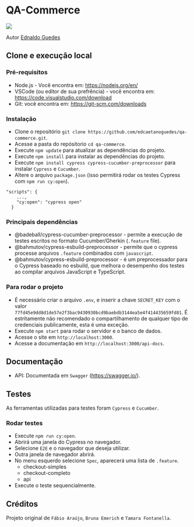 # QA-Commerce

<img src="https://visitor-badge.laobi.icu/badge?page_id=qa-commerce&" />

<div class="author">
  <p>Autor <a href="https://github.com/edcaetanoguedes">Ednaldo Guedes</a></p>
</div>

## Clone e execução local

### Pré-requisitos
- Node.js - Você encontra em: https://nodejs.org/en/
- VSCode (ou editor de sua prefrência) - você encontra em: https://code.visualstudio.com/download
- Git: você encontra em: https://git-scm.com/downloads

### Instalação

- Clone o repositório `git clone https://github.com/edcaetanoguedes/qa-commerce.git`.
- Acesse a pasta do repósitorio `cd qa-commerce`.
- Execute `npm update` para atualizar as dependências do projeto.
- Execute `npm install` para instalar as dependências do projeto.
- Execute `npm install cypress cypress-cucumber-preprocessor` para instalar `Cypress` e `Cucumber`.
- Altere o arquivo `package.json` (isso permitirá rodar os testes Cypress com `npm run cy:open`).
```
"scripts": {
    ...,
    "cy:open": "cypress open"
  }
```

### Principais dependências
- @badeball/cypress-cucumber-preprocessor - permite a execução de testes escritos no formato Cucumber/Gherkin (`.feature` file).
- @bahmutov/cypress-esbuild-preprocessor - permite que o cypress processe arquivos `.feature` combinados com `javascript`.
- @bahmutov/cypress-esbuild-preprocessor - é um preprocessador para o Cypress baseado no esbuild, que melhora o desempenho dos testes ao compilar arquivos JavaScript e TypeScript.

### Para rodar o projeto

- É necessário criar o arquivo `.env`, e inserir a chave `SECRET_KEY` com o valor `77fd45e9dd8d1de57e2f3bac9430930bcd9baebdb3144ea5e4f414435659fd81`.
  É estritamente não recomendado o compartilhamento de qualquer tipo de credenciais publicamente, esta é uma exceção.
- Execute `npm start` para rodar o servidor e o banco de dados.
- Acesse o site em  `http://localhost:3000`.
- Acesse a documentação em  `http://localhost:3000/api-docs`.

## Documentação
- API: Documentada em `Swagger` (https://swagger.io/).

## Testes
As ferramentas utilizadas para testes foram `Cypress` e `Cucumber`.

### Rodar testes

- Execute `npm run cy:open`.
- Abrirá uma janela do Cypress no navegador.
- Selecione `E2E` e o navegador que deseja utilizar.
- Outra janela de navegador abrirá.
- No menu esquerdo selecione `Spec`, aparecerá uma lista de `.feature`.
  - checkout-simples
  - checkout-completo
  - api
- Execute o teste sequencialmente.


## Créditos

Projeto original de `Fábio Araújo`, `Bruna Emerich` e `Tamara Fontanella`.